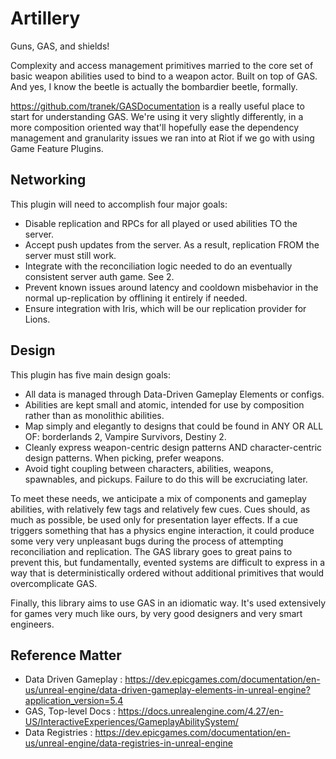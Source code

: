 # Artillery

Guns, GAS, and shields!

Complexity and access management primitives married to the core set of basic weapon abilities used to bind to a weapon actor. 
Built on top of GAS. And yes, I know the beetle is actually the bombardier beetle, formally.

https://github.com/tranek/GASDocumentation is a really useful place to start for understanding GAS. We're using it very slightly differently,
in a more composition oriented way that'll hopefully ease the dependency management and granularity issues we ran into at Riot if we go
with using Game Feature Plugins.
  
## Networking  
This plugin will need to accomplish four major goals:   
- Disable replication and RPCs for all played or used abilities TO the server.   
- Accept push updates from the server. As a result, replication FROM the server must still work.   
- Integrate with the reconciliation logic needed to do an eventually consistent server auth game. See 2.   
- Prevent known issues around latency and cooldown misbehavior in the normal up-replication by offlining it entirely if needed.   
- Ensure integration with Iris, which will be our replication provider for Lions.   
   
## Design   
This plugin has five main design goals:  
- All data is managed through Data-Driven Gameplay Elements or configs.
- Abilities are kept small and atomic, intended for use by composition rather than as monolithic abilities.  
- Map simply and elegantly to designs that could be found in ANY OR ALL OF: borderlands 2, Vampire Survivors, Destiny 2.  
- Cleanly express weapon-centric design patterns AND character-centric design patterns. When picking, prefer weapons.  
- Avoid tight coupling between characters, abilities, weapons, spawnables, and pickups. Failure to do this will be excruciating later.
   
  
To meet these needs, we anticipate a mix of components and gameplay abilities, with relatively few tags and relatively few cues. Cues should, as much as possible, be used only for presentation layer effects. If a cue triggers something that has a physics engine interaction, it could produce some very very unpleasant bugs during the process of attempting reconciliation and replication. The GAS library goes to great pains to prevent this, but fundamentally, evented systems are difficult to express in a way that is deterministically ordered without additional primitives that would overcomplicate GAS.  
  
Finally, this library aims to use GAS in an idiomatic way. It's used extensively for games very much like ours, by very good designers and very smart engineers. 

## Reference Matter
- Data Driven Gameplay   : https://dev.epicgames.com/documentation/en-us/unreal-engine/data-driven-gameplay-elements-in-unreal-engine?application_version=5.4
- GAS, Top-level Docs    : https://docs.unrealengine.com/4.27/en-US/InteractiveExperiences/GameplayAbilitySystem/
- Data Registries        : https://dev.epicgames.com/documentation/en-us/unreal-engine/data-registries-in-unreal-engine
